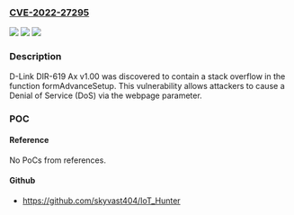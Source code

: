 ### [CVE-2022-27295](https://cve.mitre.org/cgi-bin/cvename.cgi?name=CVE-2022-27295)
![](https://img.shields.io/static/v1?label=Product&message=n%2Fa&color=blue)
![](https://img.shields.io/static/v1?label=Version&message=n%2Fa&color=blue)
![](https://img.shields.io/static/v1?label=Vulnerability&message=n%2Fa&color=brighgreen)

### Description

D-Link DIR-619 Ax v1.00 was discovered to contain a stack overflow in the function formAdvanceSetup. This vulnerability allows attackers to cause a Denial of Service (DoS) via the webpage parameter.

### POC

#### Reference
No PoCs from references.

#### Github
- https://github.com/skyvast404/IoT_Hunter

